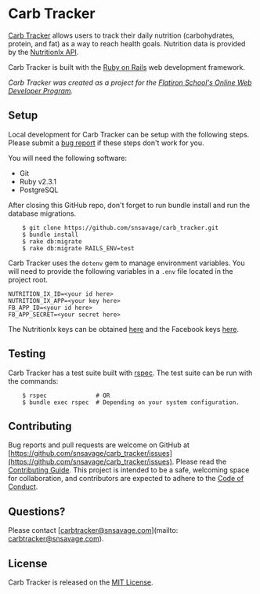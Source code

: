 # Carb Tracker

[Carb Tracker](https://carbtracker.herokuapp.com/static/index) allows users to
track their daily nutrition (carbohydrates, protein, and fat) as a way to reach
health goals.  Nutrition data is provided by the [NutritionIx
API](https://www.nutritionix.com/business/api).

Carb Tracker is built with the [Ruby on Rails](http://rubyonrails.org) web
development framework.

*Carb Tracker was created as a project for the [Flatiron School's Online Web
Developer
Program](https://flatironschool.com/programs/online-web-developer-career-course/).*

## Setup
Local development for Carb Tracker can be setup with the following steps.  Please submit a [bug report](https://github.com/snsavage/carb_tracker/issues) if these steps don't work for you.

You will need the following software:

* Git
* Ruby v2.3.1
* PostgreSQL

After closing this GitHub repo, don't forget to run bundle install and run the database migrations.

```
	$ git clone https://github.com/snsavage/carb_tracker.git
	$ bundle install
	$ rake db:migrate
	$ rake db:migrate RAILS_ENV=test
```

Carb Tracker uses the ```dotenv``` gem to manage environment variables.  You will need to provide the following variables in a ```.env``` file located in the project root.  

```
NUTRITION_IX_ID=<your id here>
NUTRITION_IX_APP=<your key here>
FB_APP_ID=<your id here>
FB_APP_SECRET=<your secret here>
``` 
The NutritionIx keys can be obtained [here](https://developer.nutritionix.com/) and the Facebook keys [here](https://developers.facebook.com).

## Testing
Carb Tracker has a test suite built with [rspec](http://rspec.info).  The test suite can be run with the commands:

```
	$ rspec				 # OR
	$ bundle exec rspec  # Depending on your system configuration. 
```

## Contributing

Bug reports and pull requests are welcome on GitHub at
[https://github.com/snsavage/carb_tracker/issues](https://github.com/snsavage/carb_tracker/issues).
Please read the [Contributing Guide](./CONTRIBUTING.md).  This project is
intended to be a safe, welcoming space for collaboration, and contributors are
expected to adhere to the [Code of Conduct](./CODE_OF_CONDUCT.md).

## Questions?
Please contact [carbtracker@snsavage.com](mailto: carbtracker@snsavage.com).

## License

Carb Tracker is released on the [MIT License](./LICENSE).






